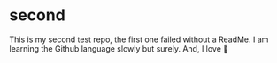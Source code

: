 # second
This is my second test repo, the first one failed without a ReadMe. 
I am learning the Github language slowly but surely. 
And, I love :beer:
